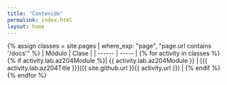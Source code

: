 ```yaml
---
title: "Contenido"
permalink: index.html
layout: home
---
```


{% assign classes = site.pages | where_exp: "page", "page.url contains '/docs'" %}
| Módulo | Clase |
| ------ | ----- |
{% for activity in classes %}{% if activity.lab.az204Module %}| {{ activity.lab.az204Module }} | [{{ activity.lab.az204Title }}]({{ site.github.url }}{{ activity.url }}) |
{% endif %}{% endfor %}